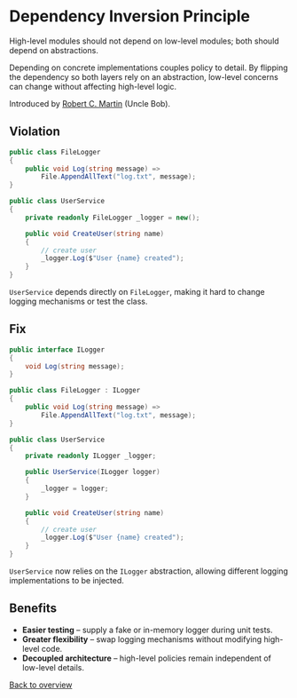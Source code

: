 # Dependency Inversion Principle

High-level modules should not depend on low-level modules; both should depend on abstractions.

Depending on concrete implementations couples policy to detail. By flipping the dependency so both layers rely on an abstraction,
low-level concerns can change without affecting high-level logic.

Introduced by [Robert C. Martin](https://en.wikipedia.org/wiki/Robert_C._Martin) (Uncle Bob).

## Violation

```csharp
public class FileLogger
{
    public void Log(string message) =>
        File.AppendAllText("log.txt", message);
}

public class UserService
{
    private readonly FileLogger _logger = new();

    public void CreateUser(string name)
    {
        // create user
        _logger.Log($"User {name} created");
    }
}
```

`UserService` depends directly on `FileLogger`, making it hard to change logging mechanisms or test the class.

## Fix

```csharp
public interface ILogger
{
    void Log(string message);
}

public class FileLogger : ILogger
{
    public void Log(string message) =>
        File.AppendAllText("log.txt", message);
}

public class UserService
{
    private readonly ILogger _logger;

    public UserService(ILogger logger)
    {
        _logger = logger;
    }

    public void CreateUser(string name)
    {
        // create user
        _logger.Log($"User {name} created");
    }
}
```

`UserService` now relies on the `ILogger` abstraction, allowing different logging implementations to be injected.

## Benefits

- **Easier testing** – supply a fake or in-memory logger during unit tests.
- **Greater flexibility** – swap logging mechanisms without modifying high-level code.
- **Decoupled architecture** – high-level policies remain independent of low-level details.

[Back to overview](README.md)
